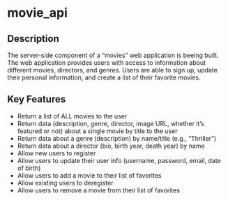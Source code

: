 # movie_api

## Description 

The server-side component of a “movies” web application is beeing built. The web application provides users with access to information about different movies, directors, and genres. Users are able to sign up, update their personal information, and create a list of their favorite movies. 

## Key Features

+ Return a list of ALL movies to the user
+ Return data (description, genre, director, image URL, whether it’s featured or not) about a single movie by title to the user
+ Return data about a genre (description) by name/title (e.g., “Thriller”)
+ Return data about a director (bio, birth year, death year) by name
+ Allow new users to register
+ Allow users to update their user info (username, password, email, date of birth)
+ Allow users to add a movie to their list of favorites 
+ Allow existing users to deregister
+ Allow users to remove a movie from their list of favorites
